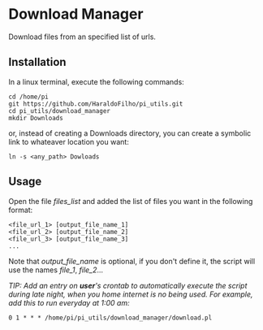 # Download Manager

Download files from an specified list of urls.

## Installation

In a linux terminal, execute the following commands:

```
cd /home/pi
git https://github.com/HaraldoFilho/pi_utils.git
cd pi_utils/download_manager
mkdir Downloads

```
or, instead of creating a Downloads directory, you can create a symbolic link to whateaver location you want:
```
ln -s <any_path> Dowloads
```

## Usage

Open the file _files_list_ and added the list of files you want in the following format:

```
<file_url_1> [output_file_name_1]
<file_url_2> [output_file_name_2]
<file_url_3> [output_file_name_3]
...
```

Note that _output_file_name_ is optional, if you don't define it, the script will use the names _file_1_, _file_2_...


_TIP: Add an entry on **user**'s crontab to automatically execute the script during late night, when you home internet is no being used. For example, add this to run everyday at 1:00 am:_

```
0 1 * * * /home/pi/pi_utils/download_manager/download.pl
```

